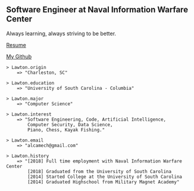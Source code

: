 ## Software Engineer at Naval Information Warfare Center

Always learning, always striving to be better. 

[Resume](https://github.com/LawtonM/LawtonM.github.io/blob/master/lmizell_resume_2021_v2.pdf)

[My Github](https://github.com/Alcamech)

    > Lawton.origin
        => "Charleston, SC"

    > Lawton.education
        => "University of South Carolina - Columbia"

    > Lawton.major
        => "Computer Science"

    > Lawton.interest
        => "Software Engineering, Code, Artificial Intelligence, 
            Computer Security, Data Science,
            Piano, Chess, Kayak Fishing."

    > Lawton.email
        => "alcamech@gmail.com"
        
    > Lawton.history
        => "[2018] Full time employment with Naval Information Warfare Center 
            [2018] Graduated from the University of South Carolina
            [2014] Started College at the University of South Carolina
            [2014] Graduated Highschool from Military Magnet Academy"
